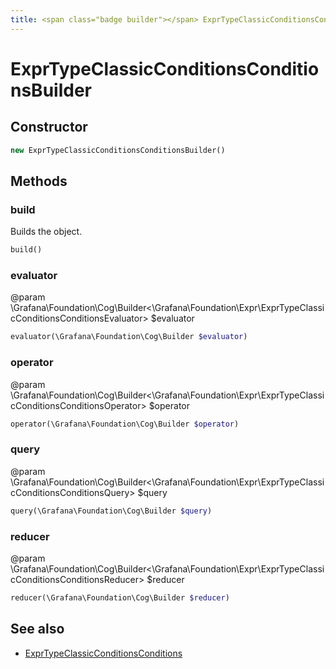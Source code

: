 ```yaml
---
title: <span class="badge builder"></span> ExprTypeClassicConditionsConditionsBuilder
---
```

# <span class="badge builder"></span> ExprTypeClassicConditionsConditionsBuilder

## Constructor

```php
new ExprTypeClassicConditionsConditionsBuilder()
```
## Methods

### <span class="badge object-method"></span> build

Builds the object.

```php
build()
```

### <span class="badge object-method"></span> evaluator

@param \Grafana\Foundation\Cog\Builder<\Grafana\Foundation\Expr\ExprTypeClassicConditionsConditionsEvaluator> $evaluator

```php
evaluator(\Grafana\Foundation\Cog\Builder $evaluator)
```

### <span class="badge object-method"></span> operator

@param \Grafana\Foundation\Cog\Builder<\Grafana\Foundation\Expr\ExprTypeClassicConditionsConditionsOperator> $operator

```php
operator(\Grafana\Foundation\Cog\Builder $operator)
```

### <span class="badge object-method"></span> query

@param \Grafana\Foundation\Cog\Builder<\Grafana\Foundation\Expr\ExprTypeClassicConditionsConditionsQuery> $query

```php
query(\Grafana\Foundation\Cog\Builder $query)
```

### <span class="badge object-method"></span> reducer

@param \Grafana\Foundation\Cog\Builder<\Grafana\Foundation\Expr\ExprTypeClassicConditionsConditionsReducer> $reducer

```php
reducer(\Grafana\Foundation\Cog\Builder $reducer)
```

## See also

 * <span class="badge object-type-class"></span> [ExprTypeClassicConditionsConditions](./object-ExprTypeClassicConditionsConditions.md)
